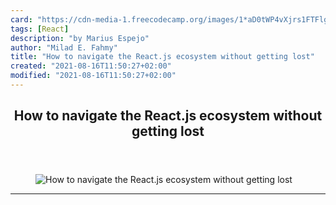 ```yaml
---
card: "https://cdn-media-1.freecodecamp.org/images/1*aD0tWP4vXjrs1FTFlgkKAg.jpeg"
tags: [React]
description: "by Marius Espejo"
author: "Milad E. Fahmy"
title: "How to navigate the React.js ecosystem without getting lost"
created: "2021-08-16T11:50:27+02:00"
modified: "2021-08-16T11:50:27+02:00"
---
```

<div class="site-wrapper">
<main id="site-main" class="site-main outer">
<div class="inner">
<article class="post-full post tag-react tag-web-development tag-technology tag-tech tag-programming ">
<header class="post-full-header">
<h1 class="post-full-title">How to navigate the React.js ecosystem without getting lost</h1>
</header>
<figure class="post-full-image">
<picture>
<source media="(max-width: 700px)" sizes="1px" srcset="data:image/gif;base64,R0lGODlhAQABAIAAAAAAAP///yH5BAEAAAAALAAAAAABAAEAAAIBRAA7 1w">
<source media="(min-width: 701px)" sizes="(max-width: 800px) 400px,
(max-width: 1170px) 700px,
1400px" srcset="https://cdn-media-1.freecodecamp.org/images/1*aD0tWP4vXjrs1FTFlgkKAg.jpeg 300w,
https://cdn-media-1.freecodecamp.org/images/1*aD0tWP4vXjrs1FTFlgkKAg.jpeg 600w,
https://cdn-media-1.freecodecamp.org/images/1*aD0tWP4vXjrs1FTFlgkKAg.jpeg 1000w,
https://cdn-media-1.freecodecamp.org/images/1*aD0tWP4vXjrs1FTFlgkKAg.jpeg 2000w">
<img onerror="this.style.display='none'" src="https://cdn-media-1.freecodecamp.org/images/1*aD0tWP4vXjrs1FTFlgkKAg.jpeg" alt="How to navigate the React.js ecosystem without getting lost">
</picture>
</figure>
<section class="post-full-content">
<div class="post-content medium-migrated-article">
</div>
<hr>
</section>
</article>
</div>
</main>
</div>
<!-- Google Tag Manager (noscript) -->
<!-- End Google Tag Manager (noscript) -->
